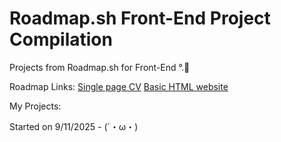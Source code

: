 # Roadmap.sh Front-End Project Compilation

Projects from Roadmap.sh for Front-End ͏͏͏°.🍥

Roadmap Links:
<a href="https://roadmap.sh/projects/single-page-cv"> Single page CV</a>
<a href="https://roadmap.sh/projects/basic-html-website">Basic HTML website</a>

My Projects:

Started on 9/11/2025 - (´・ω・)
